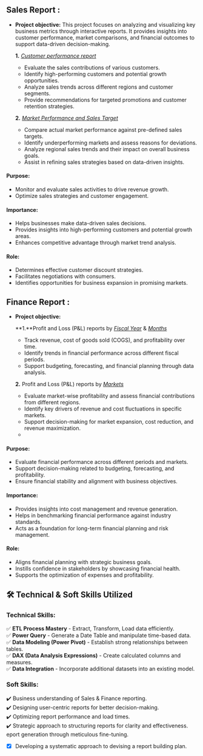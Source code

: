 ## Sales Report :


- **Project objective:** 
This project focuses on analyzing and visualizing key business metrics through interactive reports. It provides insights into customer performance, market comparisons, and financial outcomes to support data-driven decision-making.

    **1.** _[Customer performance report](https://github.com/Sahilsingh003/Sales-and-Finance---Analyses/blob/main/Customer%20Performance%20Report.pdf)_
   - Evaluate the sales contributions of various customers.
   - Identify high-performing customers and potential growth opportunities.
   - Analyze sales trends across different regions and customer segments.
   - Provide recommendations for targeted promotions and customer retention strategies.

    **2.** _[Market Performance and Sales Target](https://github.com/Sahilsingh003/Sales-and-Finance---Analyses/blob/main/Market%20Vs%20Target%20Report.pdf)_
   - Compare actual market performance against pre-defined sales targets.
   - Identify underperforming markets and assess reasons for deviations.
   - Analyze regional sales trends and their impact on overall business goals.
   - Assist in refining sales strategies based on data-driven insights.


#### Purpose:
- Monitor and evaluate sales activities to drive revenue growth.
- Optimize sales strategies and customer engagement.

#### Importance:
- Helps businesses make data-driven sales decisions.
- Provides insights into high-performing customers and potential growth areas.
- Enhances competitive advantage through market trend analysis.

#### Role:
- Determines effective customer discount strategies.
- Facilitates negotiations with consumers.
- Identifies opportunities for business expansion in promising markets.

## Finance Report :

- **Project objective:** 

    **1.**Profit and Loss (P&L) reports by _[Fiscal Year](https://github.com/Sahilsingh003/Sales-Analyses/blob/main/P%26L%20Statement%20by%20Fiscal%20Year.pdf)_ & _[Months](https://github.com/Sahilsingh003/Sales-Analyses/blob/main/P%26L%20Statement%20by%20Months.pdf)_
   - Track revenue, cost of goods sold (COGS), and profitability over time.
   - Identify trends in financial performance across different fiscal periods.
   - Support budgeting, forecasting, and financial planning through data analysis.
   

   **2.** Profit and Loss (P&L) reports by _[Markets](https://github.com/Sahilsingh003/Sales-Analyses/blob/main/P%26L%20Statement%20by%20Markets.pdf)_
   - Evaluate market-wise profitability and assess financial contributions from different regions.
   - Identify key drivers of revenue and cost fluctuations in specific markets.
   - Support decision-making for market expansion, cost reduction, and revenue maximization.
   - 
#### Purpose:
- Evaluate financial performance across different periods and markets.
- Support decision-making related to budgeting, forecasting, and profitability.
- Ensure financial stability and alignment with business objectives.

#### Importance:
- Provides insights into cost management and revenue generation.
- Helps in benchmarking financial performance against industry standards.
- Acts as a foundation for long-term financial planning and risk management.

#### Role:
- Aligns financial planning with strategic business goals.
- Instills confidence in stakeholders by showcasing financial health.
- Supports the optimization of expenses and profitability.



## 🛠️ Technical & Soft Skills Utilized
### **Technical Skills:**
✅ **ETL Process Mastery** - Extract, Transform, Load data efficiently.  
✅ **Power Query** - Generate a Date Table and manipulate time-based data.  
✅ **Data Modeling (Power Pivot)** - Establish strong relationships between tables.  
✅ **DAX (Data Analysis Expressions)** - Create calculated columns and measures.  
✅ **Data Integration** - Incorporate additional datasets into an existing model.  

### **Soft Skills:**
✔️ Business understanding of Sales & Finance reporting.  
✔️ Designing user-centric reports for better decision-making.  
✔️ Optimizing report performance and load times.  
✔️ Strategic approach to structuring reports for clarity and effectiveness.  
eport generation through meticulous fine-tuning.
- [x]	Developing a systematic approach to devising a report building plan.
